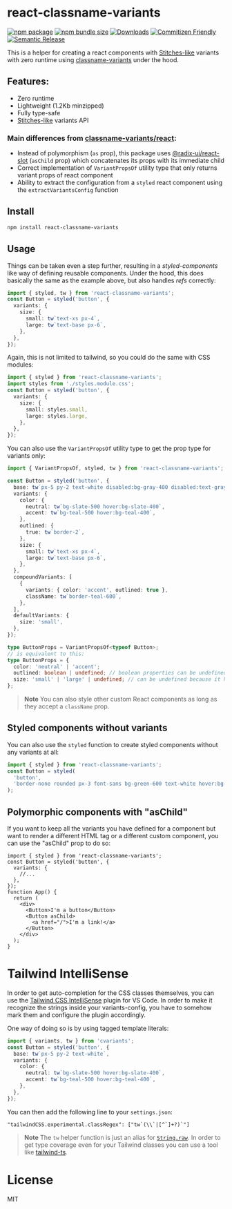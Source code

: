 # react-classname-variants

[![npm package][npm-img]][npm-url]
[![npm bundle size][bundle-size-img]][bundle-size-url]
[![Downloads][downloads-img]][downloads-url]
[![Commitizen Friendly][commitizen-img]][commitizen-url]
[![Semantic Release][semantic-release-img]][semantic-release-url]

This is a helper for creating a react components with [Stitches-like](https://github.com/stitchesjs/stitches) variants with zero runtime using [classname-variants](https://github.com/fgnass/classname-variants) under the hood.

## Features:

- Zero runtime
- Lightweight (1.2Kb minzipped)
- Fully type-safe
- [Stitches-like](https://github.com/stitchesjs/stitches) variants API

### Main differences from [classname-variants/react](https://github.com/fgnass/classname-variants#bonus-styled-components-but-for-static-css-):

- Instead of polymorphism (`as` prop), this package uses [@radix-ui/react-slot](https://www.radix-ui.com/docs/primitives/utilities/slot) (`asChild` prop) which concatenates its props with its immediate child
- Correct implementation of `VariantPropsOf` utility type that only returns variant props of react component
- Ability to extract the configuration from a `styled` react component using the `extractVariantsConfig` function

## Install

```bash
npm install react-classname-variants
```

## Usage

Things can be taken even a step further, resulting in a _styled-components_ like way of defining reusable components. Under the hood, this does basically the same as the example above, but also handles _refs_ correctly:

```ts
import { styled, tw } from 'react-classname-variants';
const Button = styled('button', {
  variants: {
    size: {
      small: tw`text-xs px-4`,
      large: tw`text-base px-6`,
    },
  },
});
```

Again, this is not limited to tailwind, so you could do the same with CSS modules:

```ts
import { styled } from 'react-classname-variants';
import styles from './styles.module.css';
const Button = styled('button', {
  variants: {
    size: {
      small: styles.small,
      large: styles.large,
    },
  },
});
```

You can also use the `VariantPropsOf` utility type to get the prop type for variants only:

```ts
import { VariantPropsOf, styled, tw } from 'react-classname-variants';

const Button = styled('button', {
  base: tw`px-5 py-2 text-white disabled:bg-gray-400 disabled:text-gray-300`,
  variants: {
    color: {
      neutral: tw`bg-slate-500 hover:bg-slate-400`,
      accent: tw`bg-teal-500 hover:bg-teal-400`,
    },
    outlined: {
      true: tw`border-2`,
    },
    size: {
      small: tw`text-xs px-4`,
      large: tw`text-base px-6`,
    },
  },
  compoundVariants: [
    {
      variants: { color: 'accent', outlined: true },
      className: tw`border-teal-600`,
    },
  ],
  defaultVariants: {
    size: 'small',
  },
});

type ButtonProps = VariantPropsOf<typeof Button>;
// is equivalent to this:
type ButtonProps = {
  color: 'neutral' | 'accent';
  outlined: boolean | undefined; // boolean properties can be undefined
  size: 'small' | 'large' | undefined; // can be undefined because it has a default variant
};
```

> **Note**
> You can also style other custom React components as long as they accept a `className` prop.

## Styled components without variants

You can also use the `styled` function to create styled components without any variants at all:

```ts
import { styled } from 'react-classname-variants';
const Button = styled(
  'button',
  'border-none rounded px-3 font-sans bg-green-600 text-white hover:bg-green-500'
);
```

## Polymorphic components with "asChild"

If you want to keep all the variants you have defined for a component but want to render a different HTML tag or a different custom component, you can use the "asChild" prop to do so:

```tsx
import { styled } from 'react-classname-variants';
const Button = styled('button', {
  variants: {
    //...
  },
});
function App() {
  return (
    <div>
      <Button>I'm a button</Button>
      <Button asChild>
        <a href="/">I'm a link!</a>
      </Button>
    </div>
  );
}
```

# Tailwind IntelliSense

In order to get auto-completion for the CSS classes themselves, you can use the [Tailwind CSS IntelliSense](https://github.com/tailwindlabs/tailwindcss-intellisense) plugin for VS Code. In order to make it recognize the strings inside your variants-config, you have to somehow mark them and configure the plugin accordingly.

One way of doing so is by using tagged template literals:

```ts
import { variants, tw } from 'cvariants';
const Button = styled('button', {
  base: tw`px-5 py-2 text-white`,
  variants: {
    color: {
      neutral: tw`bg-slate-500 hover:bg-slate-400`,
      accent: tw`bg-teal-500 hover:bg-teal-400`,
    },
  },
});
```

You can then add the following line to your `settings.json`:

```
"tailwindCSS.experimental.classRegex": ["tw`(\\`|[^`]+?)`"]
```

> **Note**
> The `tw` helper function is just an alias for [`String.raw`](https://developer.mozilla.org/en-US/docs/Web/JavaScript/Reference/Global_Objects/String/raw).
> In order to get type coverage even for your Tailwind classes you can use a tool like [tailwind-ts](https://github.com/mathieutu/tailwind-ts).

# License

MIT

[npm-img]: https://img.shields.io/npm/v/react-classname-variants
[npm-url]: https://www.npmjs.com/package/react-classname-variants
[bundle-size-img]: https://img.shields.io/bundlephobia/minzip/react-classname-variants
[bundle-size-url]: https://bundlephobia.com/package/react-classname-variants
[downloads-img]: https://img.shields.io/npm/dt/react-classname-variants
[downloads-url]: https://www.npmtrends.com/react-classname-variants
[semantic-release-img]: https://img.shields.io/badge/%20%20%F0%9F%93%A6%F0%9F%9A%80-semantic--release-e10079.svg
[semantic-release-url]: https://github.com/semantic-release/semantic-release
[commitizen-img]: https://img.shields.io/badge/commitizen-friendly-brightgreen.svg
[commitizen-url]: http://commitizen.github.io/cz-cli/
